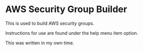 # AWS Security Group Builder

This is used to build AWS security groups.

Instructions for use are found under the help menu item option.

This was written in my own time. 
